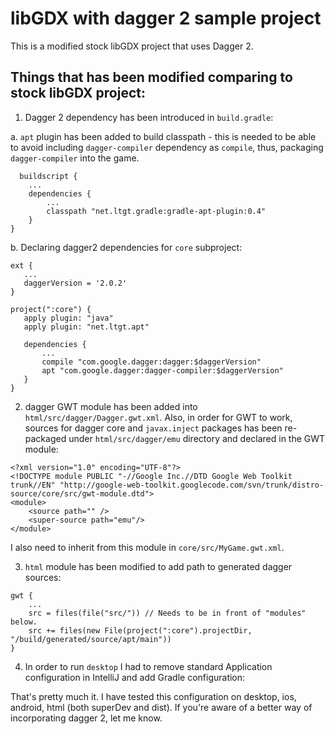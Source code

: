 # libGDX with dagger 2 sample project

This is a modified stock libGDX project that uses Dagger 2.

## Things that has been modified comparing to stock libGDX project:

1. Dagger 2 dependency has been introduced in `build.gradle`:

 a. `apt` plugin has been added to build classpath - this is needed to be able to avoid including `dagger-compiler` 
 dependency as `compile`, thus, packaging `dagger-compiler` into the game.

```
  buildscript {
    ...
    dependencies {
        ...
        classpath "net.ltgt.gradle:gradle-apt-plugin:0.4"
    }
}
```
 
 b. Declaring dagger2 dependencies for `core` subproject:
 
 ```
ext {
    ...
    daggerVersion = '2.0.2'
}

 project(":core") {
    apply plugin: "java"
    apply plugin: "net.ltgt.apt"

    dependencies {
        ...
        compile "com.google.dagger:dagger:$daggerVersion"
        apt "com.google.dagger:dagger-compiler:$daggerVersion"
    }
}
```
 
2. dagger GWT module has been added into `html/src/dagger/Dagger.gwt.xml`. Also, in order for GWT to work, sources for dagger 
core and `javax.inject` packages has been re-packaged under `html/src/dagger/emu` directory and declared 
in the GWT module:

```
<?xml version="1.0" encoding="UTF-8"?>
<!DOCTYPE module PUBLIC "-//Google Inc.//DTD Google Web Toolkit trunk//EN" "http://google-web-toolkit.googlecode.com/svn/trunk/distro-source/core/src/gwt-module.dtd">
<module>
    <source path="" />
    <super-source path="emu"/>
</module>
```
I also need to inherit from this module in `core/src/MyGame.gwt.xml`.

3. `html` module has been modified to add path to generated dagger sources:

```
gwt {
    ...
    src = files(file("src/")) // Needs to be in front of "modules" below.
    src += files(new File(project(":core").projectDir, "/build/generated/source/apt/main"))
}
```

4. In order to run `desktop` I had to remove standard Application configuration in IntelliJ and add Gradle 
configuration:


That's pretty much it. I have tested this configuration on desktop, ios, android, html (both superDev and dist).
If you're aware of a better way of incorporating dagger 2, let me know.
